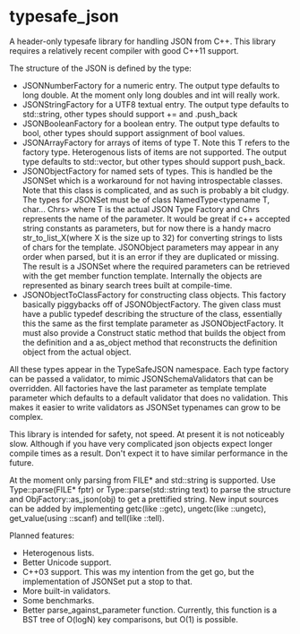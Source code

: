typesafe_json
=============

A header-only typesafe library for handling JSON from C++. This library requires a relatively recent compiler with good C++11 support.

The structure of the JSON is defined by the type: 

* JSONNumberFactory for a numeric entry. The output type defaults to long double. At the moment only long doubles and int will really work.
* JSONStringFactory for a UTF8 textual entry. The output type defaults to std::string, other types should support += and .push_back
* JSONBooleanFactory for a boolean entry. The output type defaults to bool, other types should support assignment of bool values.
* JSONArrayFactory for arrays of items of type T. Note this T refers to the factory type. Heterogenous lists of items are not supported. The output type defaults to std::vector<T>, but other types should support push_back.
* JSONObjectFactory for named sets of types. This is handled be the JSONSet which is a workaround for not having introspectable classes. Note that this class is complicated, and as such is probably a bit cludgy. The types for JSONSet must be of class NamedType<typename T, char... Chrs> where T is the actual JSON Type Factory and Chrs represents the name of the parameter. It would be great if c++ accepted string constants as parameters, but for now there is a handy macro str_to_list_X(where X is the size up to 32) for converting strings to lists of chars for the template. JSONObject parameters may appear in any order when parsed, but it is an error if they are duplicated or missing. The result is a JSONSet where the required parameters can be retrieved with the get member function template. Internally the objects are represented as binary search trees built at compile-time.
* JSONObjectToClassFactory for constructing class objects. This factory basically piggybacks off of JSONObjectFactory. The given class must have a public typedef describing the structure of the class, essentially this the same as the first template parameter as JSONObjectFactory. It must also provide a Construct static method that builds the object from the definition and a as_object method that reconstructs the definition object from the actual object.

All these types appear in the TypeSafeJSON namespace. Each type factory can be passed a validator, to mimic JSONSchemaValidators that can be overridden. All factories have the last parameter as template template parameter which defaults to a default validator that does no validation. This makes it easier to write validators as JSONSet typenames can grow to be complex.

This library is intended for safety, not speed. At present it is not noticeably slow. Although if you have very complicated json objects expect longer compile times as a result. Don't expect it to have similar performance in the future.

At the moment only parsing from FILE* and std::string is supported. Use Type::parse(FILE* fptr) or Type::parse(std::string text) to parse the structure and ObjFactory::as_json(obj) to get a prettified string. New input sources can be added by implementing getc(like ::getc), ungetc(like ::ungetc), get_value<T>(using ::scanf) and tell(like ::tell).

Planned features:

* Heterogenous lists.
* Better Unicode support.
* C++03 support. This was my intention from the get go, but the implementation of JSONSet put a stop to that.
* More built-in validators.
* Some benchmarks.
* Better parse_against_parameter function. Currently, this function is a BST tree of O(logN) key comparisons, but O(1) is possible.

